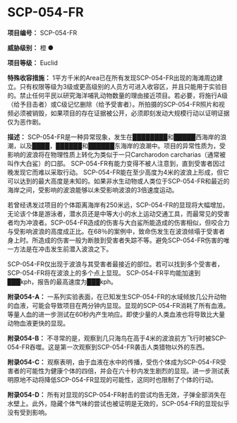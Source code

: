 # SCP-054-FR

**项目编号：**  SCP-054-FR

**威胁级别：**  橙 ●

**项目等级：**  Euclid

**特殊收容措施：**  1平方千米的Area已在所有发现SCP-054-FR出现的海滩周边建立。只有权限等级为3级或更高级别的人员方可进入收容区，并且只能用于实验目的。禁止任何平民以研究海洋哺乳动物数量的理由接近项目。若必要，将施行A级（给予目击者）或C级记忆删除（给予受害者）。所拍摄的SCP-054-FR照片和视频必须被销毁，如果项目的存在证据被公开，必须即刻发动大规模行动以证明证据仅为恶作剧。

**描述：** SCP-054-FR是一种异常现象，发生在████████和█████西海岸的浪潮，以及████，██████和██████东海岸的浪潮中。项目的异常性质为，受影响的波浪将在物理性质上转化为类似于一只Carcharodon carcharias（通常被叫作大白鲨）的口部。 SCP-054-FR有能力变得不被人注意到，直到受害者因过晚发现它而难以采取行动。 SCP-054-FR能在至少高度为4米的波浪上形成，但它可以达到的最大高度是未知的。如果非水生动物或人类位于SCP-054-FR和最近的海岸之间，受影响的波浪能够以未受影响波浪的3倍速度运动。

若曾经诱发过项目的个体距离海岸有250米远，SCP-054-FR的显现将大幅增加，无论该个体是游泳者，潜水员还是中等大小的水上运动交通工具，而最常见的受害者均为冲浪者。SCP-054-FR造成的伤害与大白鲨所能造成的伤害相似，但咬合力与受影响波浪的高度成正比。在68％的案例中，致命伤发生在波浪倾塌于受害者身上时。所造成的伤害一般为断肢到受害者失踪不等。避免SCP-054-FR伤害的唯一方法是在冲击发生前潜入波浪之下。


SCP-054-FR仅出现于波浪与其受害者最接近的部位。若可以找到多个受害者，SCP-054-FR将在波浪上的多个点上显现。 SCP-054-FR平均能加速到███kph，报告的最高速度为███kph。

**附录054-A：** 一系列实验表面，在已知发生SCP-054-FR的水域倾放几公升动物的血液，可能会导致项目在两分钟内显现。显现的SCP-054-FR消耗了所有血液。等量人血的进一步测试在60秒内产生响应。即使少量的人类血液也将导致比大量动物血液更快的显现。

**附录054-B：** 不寻常的是，观察到几只海鸟在高于4米的波浪前方飞行时被SCP-054-FR吞噬。这是第一次观察到SCP-054-FR袭击人类猎物以外的东西。

**附录054-C：** 观察表明，由于血液在水中的传播，受伤个体成为SCP-054-FR受害者的可能性为健康个体的四倍，并会在六十秒内发生剧烈的显现。进一步测试表明原地不动将降低SCP-054-FR显现的可能性，这同时也限制了个体的行动。

**附录054-D：** 所有对显现的SCP-054-FR射击的尝试均告无效，子弹全部消失在水壁上。此外，隐藏个体气味的尝试也被证明是无效的，SCP-054-FR的显现似乎没有受到影响。


